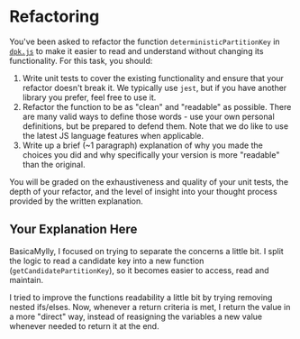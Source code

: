 # Refactoring

You've been asked to refactor the function `deterministicPartitionKey` in [`dpk.js`](dpk.js) to make it easier to read and understand without changing its functionality. For this task, you should:

1. Write unit tests to cover the existing functionality and ensure that your refactor doesn't break it. We typically use `jest`, but if you have another library you prefer, feel free to use it.
2. Refactor the function to be as "clean" and "readable" as possible. There are many valid ways to define those words - use your own personal definitions, but be prepared to defend them. Note that we do like to use the latest JS language features when applicable.
3. Write up a brief (~1 paragraph) explanation of why you made the choices you did and why specifically your version is more "readable" than the original.

You will be graded on the exhaustiveness and quality of your unit tests, the depth of your refactor, and the level of insight into your thought process provided by the written explanation.

## Your Explanation Here
BasicaMylly, I focused on trying to separate the concerns a little bit. I split the logic to read a candidate key into a new function (`getCandidatePartitionKey`), so it becomes easier to access, read and maintain.

I tried to improve the functions readability a little bit by trying removing nested ifs/elses. Now, whenever a return criteria is met, I return the value in a more "direct" way, instead of reasigning the variables a new value whenever needed to return it at the end.